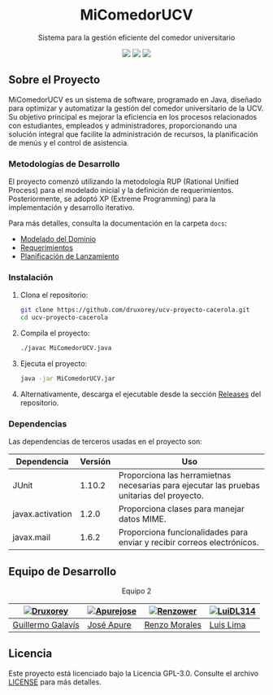 <h1 align="center">MiComedorUCV</h1>

<p align="center">Sistema para la gestión eficiente del comedor universitario</p>

<p align="center">
<a href="docs/DEVELOPMENT.md"><img src="https://img.shields.io/badge/development%20guide-BD93F9?style=for-the-badge"></a>
<a href="#instalación"><img src="https://img.shields.io/badge/installation-FF79C6?style=for-the-badge"></a>
<a href="#dependencias"><img src="https://img.shields.io/badge/dependencies-BD93F9?style=for-the-badge"></a>

## Sobre el Proyecto

MiComedorUCV es un sistema de software, programado en Java, diseñado para optimizar y automatizar la gestión del comedor universitario de la UCV. Su objetivo principal es mejorar la eficiencia en los procesos relacionados con estudiantes, empleados y administradores, proporcionando una solución integral que facilite la administración de recursos, la planificación de menús y el control de asistencia.

### Metodologías de Desarrollo

El proyecto comenzó utilizando la metodología RUP (Rational Unified Process) para el modelado inicial y la definición de requerimientos. Posteriormente, se adoptó XP (Extreme Programming) para la implementación y desarrollo iterativo.

Para más detalles, consulta la documentación en la carpeta `docs`:

- [Modelado del Dominio](docs/01-domain-modeling/)
- [Requerimientos](docs/02-requeriments-discipline/)
- [Planificación de Lanzamiento](docs/03-release-planification/)

### Instalación

1. Clona el repositorio:
	```bash
	git clone https://github.com/druxorey/ucv-proyecto-cacerola.git
	cd ucv-proyecto-cacerola
	```

2. Compila el proyecto:
	```bash
	./javac MiComedorUCV.java
	```

3. Ejecuta el proyecto:
	```bash
	java -jar MiComedorUCV.jar
	```

4. Alternativamente, descarga el ejecutable desde la sección [Releases](https://github.com/<usuario>/MiComedorUCV/releases) del repositorio.

### Dependencias

Las dependencias de terceros usadas en el proyecto son:

Dependencia  | Versión | Uso
------------- | ------------- | -------------
JUnit | 1.10.2  | Proporciona las herramietnas necesarias para ejecutar las pruebas unitarias del proyecto.
javax.activation | 1.2.0 | Proporciona clases para manejar datos MIME.
javax.mail | 1.6.2 | Proporciona funcionalidades para enviar y recibir correos electrónicos.


## Equipo de Desarrollo

<p align="center">Equipo 2</p>


| [![Druxorey](https://github.com/druxorey.png?size=400)](https://github.com/druxorey) | [![Apurejose](https://github.com/Apurejose.png?size=1)](https://github.com/Apurejose) | [![Renzower](https://github.com/Renzower.png?size=100)](https://github.com/Renzower) | [![LuiDL314](https://github.com/LuiDL314.png?size=100)](https://github.com/LuiDL314) |
| ------------------------------------------------------------------------------------ | ------------------------------------------------------------------------------------- | ------------------------------------------------------------------------------------ | ------------------------------------------------------------------------------------ |
| [Guillermo Galavís](https://github.com/druxorey)                                              | [José Apure](https://github.com/Apurejose)                                             | [Renzo Morales](https://github.com/Renzower)                                              | [Luis Lima](https://github.com/LuiDL314)                                              |

## Licencia

Este proyecto está licenciado bajo la Licencia GPL-3.0. Consulte el archivo [LICENSE](LICENSE) para más detalles.
